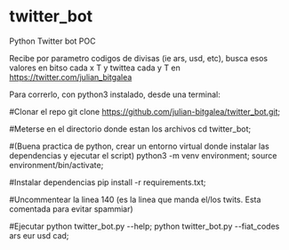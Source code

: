 # twitter_bot
Python Twitter bot POC 

Recibe por parametro codigos de divisas (ie ars, usd, etc), busca esos valores en bitso cada x T y twittea cada y T en https://twitter.com/julian_bitgalea

Para correrlo, con python3 instalado, desde una terminal: 

#Clonar el repo
git clone https://github.com/julian-bitgalea/twitter_bot.git;

#Meterse en el directorio donde estan los archivos
cd twitter_bot;

#(Buena practica de python, crear un entorno virtual donde instalar las dependencias y ejecutar el script)
python3 -m venv environment; 
source environment/bin/activate;

#Instalar dependencias
pip install -r requirements.txt;

#Uncommentear la linea 140 (es la linea que manda el/los twits. Esta comentada para evitar spammiar)

#Ejecutar 
python twitter_bot.py --help;
python twitter_bot.py --fiat_codes ars eur usd cad;
